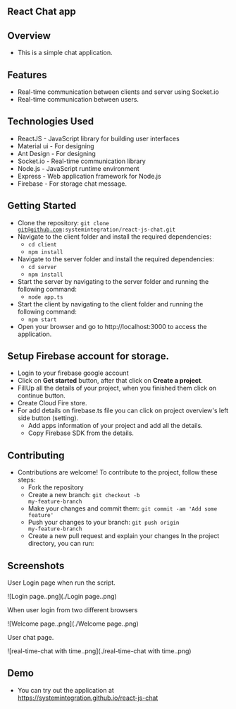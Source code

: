 ## React Chat app

## Overview
  - This is a simple chat application.

## Features
  - Real-time communication between clients and server using Socket.io
  - Real-time communication between users.

## Technologies Used
  - ReactJS - JavaScript library for building user interfaces
  - Material ui - For designing
  - Ant Design - For designing
  - Socket.io - Real-time communication library
  - Node.js - JavaScript runtime environment
  - Express - Web application framework for Node.js
  - Firebase - For storage chat message.


## Getting Started
  - Clone the repository: <code>git clone git@github.com:systemintegration/react-js-chat.git</code>
  - Navigate to the client folder and install the required dependencies:
      - <code>cd client</code>
      - <code>npm install</code>
  - Navigate to the server folder and install the required dependencies:
      - <code>cd server</code>
      - <code>npm install</code>
  - Start the server by navigating to the server folder and running the following command:
      - <code>node app.ts</code>
  - Start the client by navigating to the client folder and running the following command:
      - <code>npm start</code>
  - Open your browser and go to http://localhost:3000 to access the application.

## Setup Firebase account for storage.
  - Login to your firebase google account
  - Click on <b>Get started</b> button, after that click on <b>Create a project</b>.
  - FillUp all the details of your project, when you finished them click on continue button.
  - Create Cloud Fire store.
  - For add details on firebase.ts file you can click on project overview's left side button (setting).
      - Add apps information of your project and add all the details.
      - Copy Firebase SDK from the details.


## Contributing
  - Contributions are welcome! To contribute to the project, follow these steps:
    - Fork the repository
    - Create a new branch: <code>git checkout -b my-feature-branch</code>
    - Make your changes and commit them: <code>git commit -am 'Add some feature'</code>
    - Push your changes to your branch: <code>git push origin my-feature-branch</code>
    - Create a new pull request and explain your changes
In the project directory, you can run:

## Screenshots
  User Login page when run the script.

  ![Login page..png](./Login page..png)

  When user login from two different browsers

  ![Welcome page..png](./Welcome page..png)

  User chat page.

  ![real-time-chat with time..png](./real-time-chat with time..png)

## Demo
   - You can try out the application at <a href="https://systemintegration.github.io/react-js-chat">https://systemintegration.github.io/react-js-chat</a>
